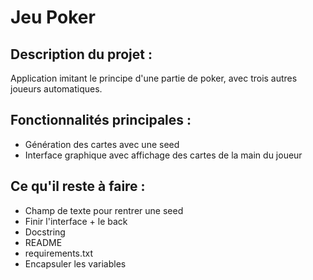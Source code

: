 # Jeu Poker

## Description du projet :

Application imitant le principe d'une partie de poker, avec trois autres joueurs automatiques.

## Fonctionnalités principales :

- Génération des cartes avec une seed
- Interface graphique avec affichage des cartes de la main du joueur

## Ce qu'il reste à faire :

- Champ de texte pour rentrer une seed
- Finir l'interface + le back
- Docstring
- README
- requirements.txt
- Encapsuler les variables
